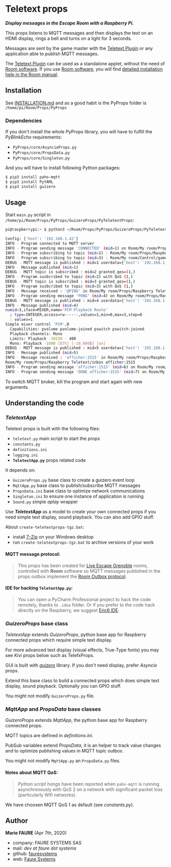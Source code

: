 ﻿# Teletext props
***Display messages in the Escape Room with a Raspberry Pi.***

This props listens to MQTT messages and then displays the text on an HDMI display, rings a bell and turns on a light for 3 seconds.

Messages are sent by the game master with the [Teletext Plugin](https://github.com/fauresystems/TeletextPlugin) or any application able to publish MQTT messages.

The [Teletext Plugin](https://github.com/fauresystems/TeletextPlugin) can be used as a standalone applet, without the need of <a href="https://xcape.io/go/room" target="_blank">Room software</a>. If you use <a href="https://xcape.io/go/room" target="_blank">Room software</a>, you will find <a href="https://xcape.io/public/documentation/en/room/AddaRaspberrypropsTeletext.html" target="_blank">detailed installation help in the Room manual</a>.


## Installation
See [INSTALLATION.md](.../INSTALLATION.md) and as a good habit is the PyProps folder is `/home/pi/Room/Props/PyProps`

### Dependencies
If you don't install the whole PyProps library, you will have to fulfill the  *PyBlinkEcho* requirements:
* `PyProps/core/AsyncioProps.py`
* `PyProps/core/PropsData.py`
* `PyProps/core/Singleton.py`

And you will have to install following Python packages:
```bash
$ pip3 install paho-mqtt
$ pip3 install PyYAML
$ pip3 install guizero
```

## Usage
Start `main.py` script in `/home/pi/Room/Props/PyProps/GuizeroProps/PyTeletextProps`:

```bash
pi@raspberrypi:~ $ python3 ~/Room/Props/PyProps/GuizeroProps/PyTeletextProps/main.py -s 192.168.1.42 -d

Config: {'host': '192.168.1.42'}
INFO - Program connected to MQTT server
INFO - Program sending message 'CONNECTED' (mid=1) on Room/My room/Props/Raspberry Teletext/outbox
INFO - Program subscribing to topic (mid=2) : Room/My room/Props/Raspberry Teletext/inbox
INFO - Program subscribing to topic (mid=3) : Room/My room/Control/game:scenario
DEBUG - MQTT message is published : mid=1 userdata={'host': '192.168.1.42', 'port': 1883}
INFO - Message published (mid=1)
DEBUG - MQTT topic is subscribed : mid=2 granted_qos=(1,)
INFO - Program susbcribed to topic (mid=2) with QoS (1,)
DEBUG - MQTT topic is subscribed : mid=3 granted_qos=(1,)
INFO - Program susbcribed to topic (mid=3) with QoS (1,)
INFO - Message received : '@PING' in Room/My room/Props/Raspberry Teletext/inbox
INFO - Program sending message 'PONG' (mid=4) on Room/My room/Props/Raspberry Teletext/outbox
DEBUG - MQTT message is published : mid=4 userdata={'host': '192.168.1.42', 'port': 1883}
INFO - Message published (mid=4)
numid=3,iface=MIXER,name='PCM Playback Route'
  ; type=INTEGER,access=rw------,values=1,min=0,max=3,step=0
  : values=1
Simple mixer control 'PCM',0
  Capabilities: pvolume pvolume-joined pswitch pswitch-joined
  Playback channels: Mono
  Limits: Playback -10239 - 400
  Mono: Playback -1000 [87%] [-10.00dB] [on]
DEBUG - MQTT message is published : mid=5 userdata={'host': '192.168.1.42', 'port': 1883}
INFO - Message published (mid=5)
INFO - Message received : 'afficher:1515' in Room/My room/Props/Raspberry Teletext/inbox
Room/My room/Props/Raspberry Teletext/inbox afficher:1515
INFO - Program sending message 'afficher:1515' (mid=6) on Room/My room/Props/Raspberry Teletext/display
INFO - Program sending message 'DONE afficher:1515' (mid=7) on Room/My room/Props/Raspberry Teletext/outbox
```

To switch MQTT broker, kill the program and start again with new arguments.


## Understanding the code

### *TeletextApp*
Teletext props is built with the following files:
* `teletext.py` main script to start the props
* `constants.py`
* `definitions.ini`
* `logging.ini`
* __`TeletextApp.py`__ props related code

It depends on:
* `GuizeroProps.py` base class to create a guizero event loop
* `MqttApp.py` base class to publish/subscribe MQTT messages
* `PropsData.ini` base class to optimize network communications
* `Singleton.ini` to ensure one instance of application is running
* `Sound.py` simple *aplay* wrapper

Use ***TeletextApp*** as a model to create your own connected props if you need simple text display, sound playback. You can also add GPIO stuff.

About `create-teletextprops-tgz.bat`:
* install <a href="https://www.7-zip.org/" target="_blank">7-Zip</a> on your Windows desktop
* run `create-teletextprops-tgz.bat` to archive versions of your work

#### MQTT message protocol:
> This props has been created for [Live Escape Grenoble](https://www.live-escape.net/) rooms, controlled with **Room** software so MQTT messages published in the props outbox implement the <a href="https://github.com/fauresystems/TeletextProps/blob/master/PROTOCOL.md" target="_blank">Room Outbox protocol</a>.

#### IDE for hacking `TeletextApp.py`:
> You can open a PyCharm Professional project to hack the code remotely, thanks to `.idea` folder. Or if you prefer to the code hack directly on the Raspberry, we suggest <a href="https://eric-ide.python-projects.org/" target="_blank">Eric6 IDE</a>. 


### *GuizeroProps* base class
*TeletextApp* extends *GuizeroProps*, python base app for Raspberry connected props which require simple text display. 

For more advanced text display (visual effects, True-Type fonts) you may see *Kivi* props below such as TelefxProps.

GUI is built with *<a href="https://lawsie.github.io/guizero/" target="_blank">guizero</a>* library. If you don't need display, prefer *Asyncio* props.

Extend this base class to build a connected props which does simple text display, sound playback. Optionally you can GPIO stuff.

You might not modify `GuizeroProps.py` file.


### *MqttApp* and *PropsData* base classes
*GuizeroProps* extends *MqttApp*, the python base app for Raspberry connected props.


MQTT topics are defined in *definitions.ini*.

PubSub variables extend *PropsData*, it is an helper to track value changes and to optimize publishing values in MQTT topic outbox.

You might not modify `MqttApp.py` an `PropsData.py` files.

#### Notes about MQTT QoS:
>*Python script hangs* have been reported when `paho-mqtt` is running asynchronously with QoS 2 on a network with significant packet loss (particularly Wifi networks).

We have choosen MQTT QoS 1 as default (see *constants.py*).


## Author

**Marie FAURE** (Apr 7th, 2020)
* company: FAURE SYSTEMS SAS
* mail: *dev at faure dot systems*
* github: <a href="https://github.com/fauresystems?tab=repositories" target="_blank">fauresystems</a>
* web: <a href="https://faure.systems/" target="_blank">Faure Systems</a>